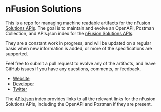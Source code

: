 # nFusion SolutionsThis is a repo for managing machine readable artifacts for the [nFusion Solutions APIs](https://nfusionsolutions.com). The goal is to maintain and evolve an OpenAPI, Postman Collection, and APIs.json index for the [nFusion Solutions APIs](https://nfusionsolutions.com).They are a constant work in progress, and will be updated on a regular basis when new information is added, or more of the specifications are supported.Feel free to submit a pull request to evolve any of the artifacts, and leave GitHub issues if you have any questions, comments, or feedback.- [Website](https://nfusionsolutions.com)- [Developer](https://nfusionsolutions.com)- [Twitter](https://twitter.com/nfusionsolution)The [APIs.json](https://github.com/api-evangelist/nfusion-solutions/blob/master/apis.json) index provides links to all the relevant links for the nFusion Solutions APIs, including the OpenAPI and Postman if they are present.